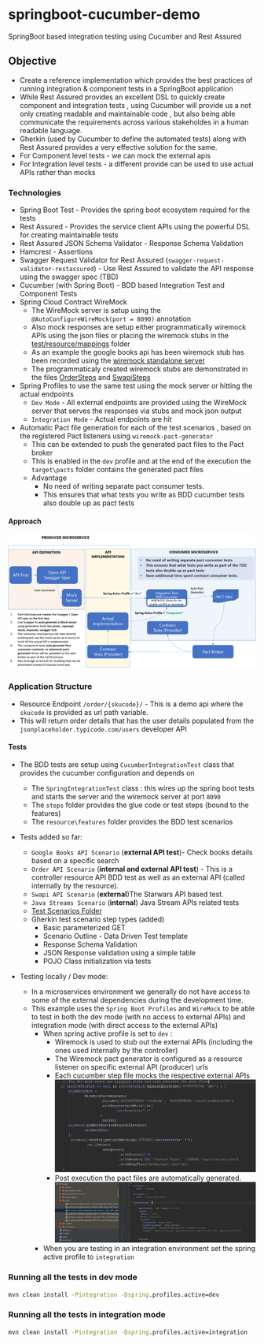# springboot-cucumber-demo

SpringBoot based integration testing using Cucumber and Rest Assured

## Objective

* Create a reference implementation which provides the best practices of running integration & component tests in a SpringBoot application
* While Rest Assured provides an excellent DSL to quickly create component and integration tests , using Cucumber will provide us a not only creating readable and maintainable code , but also being able communicate the requirements across various stakeholdes in a human readable language.
* Gherkin (used by Cucumber to define the automated tests) along with Rest Assured provides a very effective solution for the same.
* For Component level tests - we can mock the external apis 
* For Integration level tests - a different provide can be used to use actual APIs rather than mocks

### Technologies

* Spring Boot Test - Provides the spring boot ecosystem required for the tests
* Rest Assured - Provides the service client APIs using the powerful DSL for creating maintainable tests
* Rest Assured JSON Schema Validator - Response Schema Validation
* Hamcrest - Assertions
* Swagger Request Validator for Rest Assured (`swagger-request-validator-restassured`) - Use Rest Assured to validate the API response using the swagger spec (TBD)
* Cucumber (with Spring Boot) - BDD based Integration Test and Component Tests
* Spring Cloud Contract WireMock
    * The WireMock server is setup using the `@AutoConfigureWireMock(port = 8090)` annotation
    * Also mock responses are setup either programmatically wiremock APIs using the json files or placing the wiremock stubs in the [test/resource/mappings](src/test/resources/mappings) folder
    * As an example the google books api has been wiremock stub has been recorded using the [wiremock standalone server](http://wiremock.org/docs/record-playback/) 
    * The programmaticaly created wiremock stubs are demonstrated in the files [OrderSteps](src/test/java/com/lshasha/demo/steps/OrderSteps.java) and [SwapiSteps](src/test/java/com/lshasha/demo/steps/SwapiSteps.java) 
* Spring Profiles to use the same test using the mock server or hitting the actual endpoints
    * `Dev Mode` - All external endpoints are provided using the WireMock server that serves the responses via stubs and mock json output
    * `Integration Mode` - Actual endpoints are hit
* Automatic Pact file generation for each of the test scenarios , based on the registered Pact listeners using `wiremock-pact-generator`
    * This can be extended to push the generated pact files to the Pact broker
    * This is enabled in the `dev` profile and at the end of the execution the `target\pacts` folder contains the generated pact files
    * Advantage
        * No need of writing separate pact consumer tests.
        * This ensures that what tests you write as BDD cucumber tests also double up as pact tests

#### Approach
![approach](docs/images/approach.png)

### Application Structure

* Resource Endpoint `/order/{skucode}/` - This is a demo api where the `skucode` is provided as url path variable. 
 * This will return order details that has the user details populated from the `jsonplaceholder.typicode.com/users` developer API

#### Tests

* The BDD tests are setup using `CucumberIntegrationTest` class that provides the cucumber configuration and depends on
    * The `SpringIntegrationTest` class : this wires up the spring boot tests and starts the server and the wiremock server at port `8090`
    * The `steps` folder provides the glue code or test steps (bound to the features)
    * The `resource\features` folder provides the BDD test scenarios
* Tests added so far:
    * `Google Books API Scenario` (**external API test**)- Check books details based on a specific search
    * `Order API Scenario` (**internal and external API test**) - This is a controller resource API BDD test as well as an external API (called internally by the resource).
    * `Swapi API Scenario` (**external**)The Starwars API based test.
    * `Java Streams Scenario` (**internal**) Java Stream APIs related tests
    * [Test Scenarios Folder](./src/test/resources/features)
    * Gherkin test scenario step types (added)
        * Basic parameterized GET
        * Scenario Outline - Data Driven Test template
        * Response Schema Validation
        * JSON Response validation using a simple table
        * POJO Class initialization via tests
    
* Testing locally / Dev mode:
    * In a microservices environment we generally do not have access to some of the external dependencies during the development time.
    * This example uses the `Spring Boot Profiles` and `WireMock` to be able to test in both the dev mode (with no access to external APIs) and integration mode (with direct access to the external APIs)
        * When spring active profile is set to `dev` : 
            * Wiremock is used to stub out the external APIs (including the ones used internally by the controller)
            * The Wiremock pact generator is configured as a resource listener on specific external API (producer) urls
            * Each cucumber step file mocks the respective external APIs
            ![pactConfig](docs/images/test_config.PNG)
            * Post execution the pact files are automatically generated.
            ![pactConfig](docs/images/pactfiles.PNG)
        * When you are testing in an integration environment set the spring active profile to `integration`
        
### Running all the tests in dev mode
```cmd
mvn clean install -Pintegration -Dspring.profiles.active=dev
```

### Running all the tests in integration mode
```cmd
mvn clean install -Pintegration -Dspring.profiles.active=integration
```